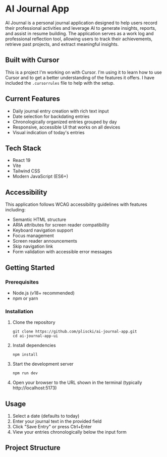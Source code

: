 # AI Journal App

AI Journal is a personal journal application designed to help users record their professional activities and leverage AI to generate insights, reports, and assist in resume building. The application serves as a work log and professional reflection tool, allowing users to track their achievements, retrieve past projects, and extract meaningful insights.

## Built with Cursor

This is a project I'm working on with Cursor. I'm using it to learn how to use Cursor and to get a better understanding of the features it offers. I have included the `.cursorrules` file to help with the setup.


## Current Features

- Daily journal entry creation with rich text input
- Date selection for backdating entries
- Chronologically organized entries grouped by day
- Responsive, accessible UI that works on all devices
- Visual indication of today's entries

## Tech Stack

- React 19
- Vite
- Tailwind CSS
- Modern JavaScript (ES6+)

## Accessibility

This application follows WCAG accessibility guidelines with features including:

- Semantic HTML structure
- ARIA attributes for screen reader compatibility
- Keyboard navigation support
- Focus management
- Screen reader announcements
- Skip navigation link
- Form validation with accessible error messages

## Getting Started

### Prerequisites

- Node.js (v18+ recommended)
- npm or yarn

### Installation

1. Clone the repository
   ```
   git clone https://github.com/pliscki/ai-journal-app.git
   cd ai-journal-app-ui
   ```

2. Install dependencies
   ```
   npm install
   ```

3. Start the development server
   ```
   npm run dev
   ```

4. Open your browser to the URL shown in the terminal (typically http://localhost:5173)

## Usage

1. Select a date (defaults to today)
2. Enter your journal text in the provided field
3. Click "Save Entry" or press Ctrl+Enter
4. View your entries chronologically below the input form

## Project Structure
